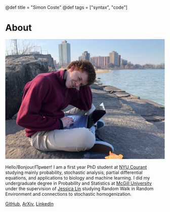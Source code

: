 @def title = "Simon Coste"
@def tags = ["syntax", "code"]

# About
![Jacob Shkrob Profile](/assets/profile.jpg)

 Hello/Bonjour/Привет! I am a first year PhD student at [NYU Courant](https://math.nyu.edu/dynamic/) studying mainly probability, stochastic analysis, partial differential equations, and applications to biology and machine learning. I did my undergraduate degree in Probability and Statistics at [McGill University](https://www.mcgill.ca/) under the supervision of [Jessica Lin](https://sites.google.com/view/jessicalin-math/home) studying Random Walk in Random Environment and connections to stochastic homogenization. 

[GitHub](https://github.com/jshkrob), [ArXiv](https://arxiv.org/search/?query=Jacob+Shkrob&source=header&searchtype=all), [LinkedIn](https://www.linkedin.com/in/jacob-shkrob-78a192167/)


